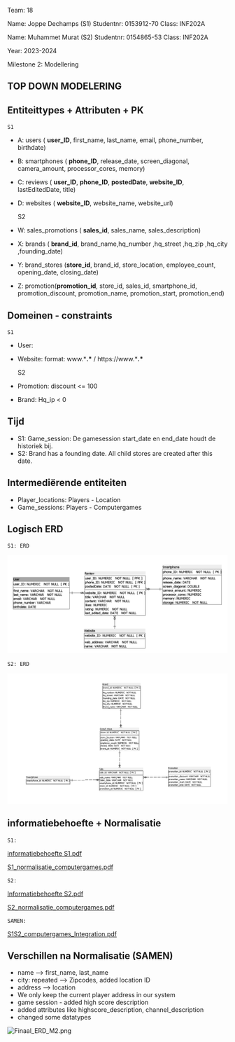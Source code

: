 Team: 18

Name: Joppe Dechamps (S1)
Studentnr: 0153912-70
Class: INF202A

Name: Muhammet Murat (S2)
Studentnr: 0154865-53
Class: INF202A

Year: 2023-2024

Milestone 2: Modellering

TOP DOWN MODELERING
---

Entiteittypes + Attributen + PK
---
    S1
- A: users ( **user_ID**, first_name, last_name, email, phone_number, birthdate)
- B: smartphones ( **phone_ID**, release_date, screen_diagonal, camera_amount, processor_cores, memory)
- C: reviews ( **user_ID**, **phone_ID**, **postedDate**, **website_ID**, lastEditedDate, title)
- D: websites ( **website_ID**, website_name, website_url)


    S2
- W: sales_promotions ( **sales_id**, sales_name, sales_description)
- X: brands ( **brand_id**, brand_name,hq_number ,hq_street ,hq_zip ,hq_city ,founding_date)
- Y: brand_stores (**store_id**, brand_id, store_location, employee_count, opening_date, closing_date)
- Z: promotion(**promotion_id**, store_id, sales_id, smartphone_id, promotion_discount, promotion_name, promotion_start, promotion_end)


Domeinen - constraints
--- 
    S1
- User: 
- Website: format: www.\***.\*** / https\://www.\***.\***


    S2
- Promotion: discount <= 100 
- Brand: Hq_ip < 0

Tijd 
---
- S1: Game_session: De gamesession start_date en end_date houdt de historiek bij.
- S2: Brand has a founding date. All child stores are created after this date. 


Intermediërende  entiteiten
---
- Player_locations: Players - Location
- Game_sessions: Players - Computergames


Logisch ERD 
---
    S1: ERD
![S1_logisch.png](../S1/S1_ERD_Joppe_Dechamps.png)

    S2: ERD

![S2_logisch.png](../S2/S2_logisch.png)

informatiebehoefte + Normalisatie
---
    S1:
[informatiebehoefte S1.pdf](..%2F..%2FD2_NORMALISATIE%2FS1_normalisatie%2Finformatiebehoefte%20S1.pdf)

[S1_normalisatie_computergames.pdf](..%2F..%2FD2_NORMALISATIE%2FS1_normalisatie%2FS1_normalisatie_computergames.pdf)

    S2:
[Informatiebehoefte S2.pdf](..%2F..%2FD2_NORMALISATIE%2FS2_normalisatie%2FInformatiebehoefte%20S2.pdf)

[S2_normalisatie_computergames.pdf](..%2F..%2FD2_NORMALISATIE%2FS2_normalisatie%2FS2_normalisatie_computergames.pdf)

    SAMEN:
[S1S2_computergames_Integration.pdf](..%2F..%2FD2_NORMALISATIE%2FSAMEN_integratie%2FS1S2_computergames_Integration.pdf)



Verschillen na Normalisatie (SAMEN)
-----------------------------------
- name --> first_name, last_name
- city: repeated --> Zipcodes, added location ID
- address --> location
- We only keep the current player address in our system
- game session - added high score description
- added attributes like highscore_description, channel_description
- changed some datatypes

![Finaal_ERD_M2.png](Finaal_ERD_M2.png)

